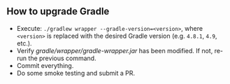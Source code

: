 ## How to upgrade Gradle

- Execute: `./gradlew wrapper --gradle-version=<version>`, where `<version>` is replaced with the desired Gradle version (e.g. `4.8.1`, `4.9`, etc.).
- Verify _gradle/wrapper/gradle-wrapper.jar_ has been modified. If not, re-run the previous command.
- Commit everything.
- Do some smoke testing and submit a PR.
